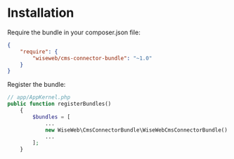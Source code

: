 Installation
==============================

Require the bundle in your composer.json file:

```json
{
    "require": {
        "wiseweb/cms-connector-bundle": "~1.0"
    }
}
```    

Register the bundle:

``` php
// app/AppKernel.php
public function registerBundles()
    {
        $bundles = [
            ...
            new WiseWeb\CmsConnectorBundle\WiseWebCmsConnectorBundle()
            ...
        ];
    }
```
